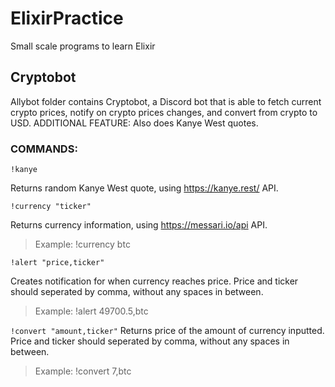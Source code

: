 # ElixirPractice

Small scale programs to learn Elixir

## Cryptobot
Allybot folder contains Cryptobot, a Discord bot that is able to fetch current crypto prices, notify on crypto prices changes, and convert from crypto to USD. 
ADDITIONAL FEATURE: Also does Kanye West quotes. 

### COMMANDS:

 ```!kanye```
 
 Returns random Kanye West quote, using https://kanye.rest/ API.



 ```!currency "ticker"```
 
 Returns currency information, using https://messari.io/api API.
 > Example: !currency btc



```!alert "price,ticker"```

Creates notification for when currency reaches price.
Price and ticker should seperated by comma, without any spaces in between. 
> Example: !alert 49700.5,btc


```!convert "amount,ticker"```
Returns price of the amount of currency inputted.
Price and ticker should seperated by comma, without any spaces in between. 
> Example: !convert 7,btc

